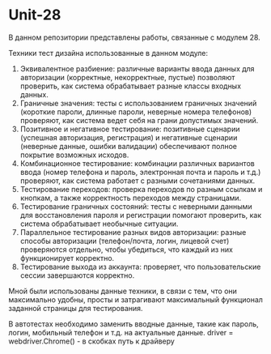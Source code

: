 # Unit-28
В данном репозитории представлены работы, связанные с модулем 28.

Техники тест дизайна использованные в данном модуле:
1) Эквивалентное разбиение: различные варианты ввода данных для авторизации (корректные, некорректные, пустые) позволяют проверить, как система обрабатывает разные классы входных данных.
2) Граничные значения: тесты с использованием граничных значений (короткие пароли, длинные пароли, неверные номера телефонов) проверяют, как система ведет себя на грани допустимых значений.
3) Позитивное и негативное тестирование: позитивные сценарии (успешная авторизация, регистрация) и негативные сценарии (неверные данные, ошибки валидации) обеспечивают полное покрытие возможных исходов.
4) Комбинационное тестирование: комбинации различных вариантов ввода (номер телефона и пароль, электронная почта и пароль и т.д.) проверяют, как система работает с разными сочетаниями данных.
5) Тестирование переходов: проверка переходов по разным ссылкам и кнопкам, а также корректность переходов между страницами.
6) Тестирование граничных состояний: тесты с неверными данными для восстановления пароля и регистрации помогают проверить, как система обрабатывает необычные ситуации.
7) Параллельное тестирование разных видов авторизации: разные способы авторизации (телефон/почта, логин, лицевой счет) проверяются отдельно, чтобы убедиться, что каждый из них функционирует корректно.
8) Тестирование выхода из аккаунта: проверяет, что пользовательские сессии завершаются корректно.

Мной были использованы данные техники, в связи с тем, что они максимально удобны, просты и затрагивают максимальный функционал заданной страницы для тестирования. 

В автотестах необходимо заменить вводные данные, такие как пароль, логин, мобильный телефон и т.д. на актуальные данные. 
driver = webdriver.Chrome() - в скобках путь к драйверу 
